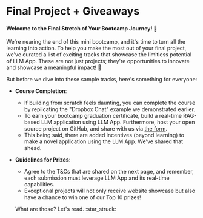 # Final Project + Giveaways

#### Welcome to the Final Stretch of Your Bootcamp Journey! 🎉

We're nearing the end of this mini bootcamp, and it's time to turn all the learning into action. To help you make the most out of your final project, we've curated a list of exciting tracks that showcase the limitless potential of LLM App. These are not just projects; they're opportunities to innovate and showcase a meaningful impact! 🌟

But before we dive into these sample tracks, here's something for everyone:

* **Course Completion**:&#x20;
  * If building from scratch feels daunting, you can complete the course by replicating the "Dropbox Chat" example we demonstrated earlier.&#x20;
  * To earn your bootcamp graduation certificate, build a real-time RAG-based LLM application using LLM App. Furthermore, host your open source project on GitHub, and share with us via [the form](https://forms.gle/wr3asGb9RRgnmBxz6).&#x20;
  * This being said, there are added incentives (beyond learning) to make a novel application using the LLM App. We've shared that ahead.&#x20;
*   **Guidelines for Prizes**:&#x20;

    * Agree to the T\&Cs that are shared on the next page, and remember, each submission must leverage LLM App and its real-time capabilities.&#x20;
    * Exceptional projects will not only receive website showcase but also have a chance to win one of our Top 10 prizes!&#x20;



    What are those? Let's read. :star\_struck:
